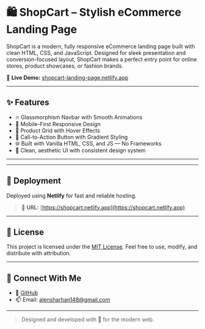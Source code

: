 # 🛍️ ShopCart – Stylish eCommerce Landing Page

ShopCart is a modern, fully responsive eCommerce landing page built with clean HTML, CSS, and JavaScript. Designed for sleek presentation and conversion-focused layout, ShopCart makes a perfect entry point for online stores, product showcases, or fashion brands.

🔗 **Live Demo:** [shopcart-landing-page.netlify.app](https://shopcart-landing-page.netlify.app)

---

## ✨ Features

- 🔥 Glassmorphism Navbar with Smooth Animations
- 📱 Mobile-First Responsive Design
- 🛒 Product Grid with Hover Effects
- 🎯 Call-to-Action Button with Gradient Styling
- 🌐 Built with Vanilla HTML, CSS, and JS — No Frameworks
- 🎨 Clean, aesthetic UI with consistent design system

---


---

## 🚀 Deployment

Deployed using **Netlify** for fast and reliable hosting.

> 🔗 **URL:** [https://shopcart.netlify.app](https://shopcart.netlify.app)

---

## 📝 License

This project is licensed under the [MIT License](LICENSE). Feel free to use, modify, and distribute with attribution.

---

## 🙌 Connect With Me

- 🐙 [GitHub](https://github.com/alensharhan)
- 📫 Email: alensharhan148@gmail.com

---

> Designed and developed with 💙 for the modern web.



